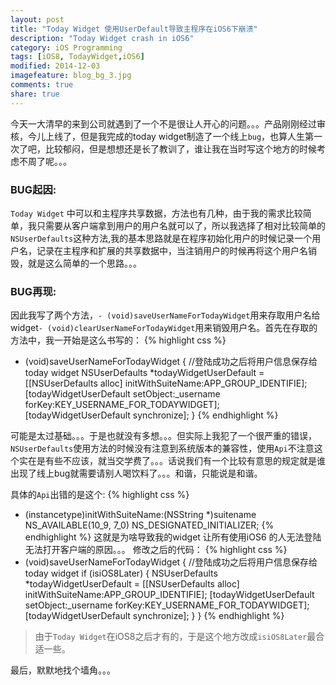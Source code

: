 ```yaml
---
layout: post
title: "Today Widget 使用UserDefault导致主程序在iOS6下崩溃"
description: "Today Widget crash in iOS6"
category: iOS Programming
tags: [iOS8, TodayWidget,iOS6]
modified: 2014-12-03
imagefeature: blog_bg_3.jpg
comments: true
share: true
---
```


今天一大清早的来到公司就遇到了一个不是很让人开心的问题。。。产品刚刚经过审核，今儿上线了，但是我完成的today widget制造了一个线上`bug`，也算人生第一次了吧，比较郁闷，但是想想还是长了教训了，谁让我在当时写这个地方的时候考虑不周了呢。。。

### **BUG起因**:
`Today Widget` 中可以和主程序共享数据，方法也有几种，由于我的需求比较简单，我只需要从客户端拿到用户的用户名就可以了，所以我选择了相对比较简单的`NSUserDefaults`这种方法,我的基本思路就是在程序初始化用户的时候记录一个用户名，记录在主程序和扩展的共享数据中，当注销用户的时候再将这个用户名销毁，就是这么简单的一个思路。。。

### **BUG再现**:
因此我写了两个方法，`- (void)saveUserNameForTodayWidget`用来存取用户名给widget`- (void)clearUserNameForTodayWidget`用来销毁用户名。首先在存取的方法中，我一开始是这么书写的：
{% highlight css %}
- (void)saveUserNameForTodayWidget
{
    //登陆成功之后将用户信息保存给today widget
        NSUserDefaults *todayWidgetUserDefault = [[NSUserDefaults alloc] initWithSuiteName:APP_GROUP_IDENTIFIE];
        [todayWidgetUserDefault setObject:_username forKey:KEY_USERNAME_FOR_TODAYWIDGET];
        [todayWidgetUserDefault synchronize];
}
{% endhighlight %}

可能是太过基础。。。于是也就没有多想。。。但实际上我犯了一个很严重的错误，`NSUserDefaults`使用方法的时候没有注意到系统版本的兼容性，使用`Api`不注意这个实在是有些不应该，就当交学费了。。。话说我们有一个比较有意思的规定就是谁出现了线上bug就需要请别人喝饮料了。。。和谐，只能说是和谐。

具体的`Api`出错的是这个:
{% highlight css %}
- (instancetype)initWithSuiteName:(NSString *)suitename NS_AVAILABLE(10_9, 7_0) NS_DESIGNATED_INITIALIZER; 
{% endhighlight %}
这就是为啥导致我的widget 让所有使用iOS6 的人无法登陆无法打开客户端的原因。。。
修改之后的代码：
{% highlight css %}
- (void)saveUserNameForTodayWidget
{
    //登陆成功之后将用户信息保存给today widget
    if (isiOS8Later) {
        NSUserDefaults *todayWidgetUserDefault = [[NSUserDefaults alloc] initWithSuiteName:APP_GROUP_IDENTIFIE];
        [todayWidgetUserDefault setObject:_username forKey:KEY_USERNAME_FOR_TODAYWIDGET];
        [todayWidgetUserDefault synchronize];
    }
}
{% endhighlight %}

> 由于`Today Widget`在iOS8之后才有的，于是这个地方改成`isiOS8Later`最合适一些。

最后，默默地找个墙角。。。
